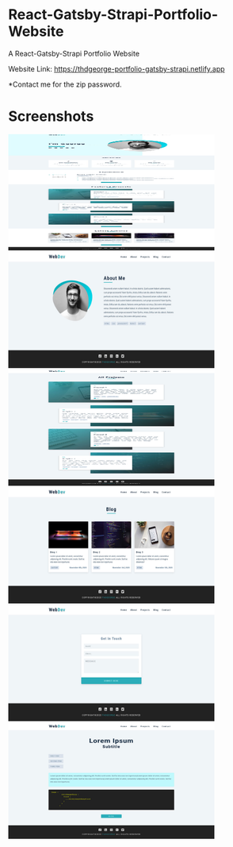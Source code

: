 # React-Gatsby-Strapi-Portfolio-Website

A React-Gatsby-Strapi Portfolio Website

Website Link:
https://thdgeorge-portfolio-gatsby-strapi.netlify.app

\*Contact me for the zip password.

# Screenshots

<img src="https://github.com/thdgeorge/React-Gatsby-Strapi-Portfolio-Website/blob/master/Screenshots/Screenshot%201.jpg" width="416" height="234" /> <img src="https://github.com/thdgeorge/React-Gatsby-Strapi-Portfolio-Website/blob/master/Screenshots/Screenshot%202.jpg" width="416" height="234" /> <img src="https://github.com/thdgeorge/React-Gatsby-Strapi-Portfolio-Website/blob/master/Screenshots/Screenshot%203.jpg" width="416" height="234" /> <img src="https://github.com/thdgeorge/React-Gatsby-Strapi-Portfolio-Website/blob/master/Screenshots/Screenshot%204.jpg" width="416" height="234" /> <img src="https://github.com/thdgeorge/React-Gatsby-Strapi-Portfolio-Website/blob/master/Screenshots/Screenshot%205.jpg" width="416" height="234" /> <img src="https://github.com/thdgeorge/React-Gatsby-Strapi-Portfolio-Website/blob/master/Screenshots/Screenshot%206.jpg" width="416" height="234" />
